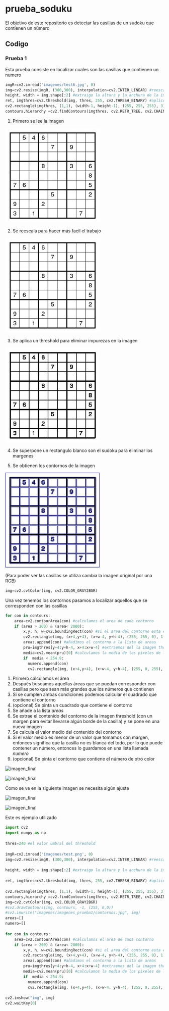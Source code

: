 # prueba_soduku
 El objetivo de este repositorio es detectar las casillas de un sudoku que contienen un número

## Codigo
### Prueba 1
Esta prueba consiste en localizar cuales son las casillas que contienen un numero

``` python
imgR=cv2.imread('imagenes/test6.jpg', 0)
img=cv2.resize(imgR, (300,300), interpolation=cv2.INTER_LINEAR) #reescalo la imagen a 300x300
height, width = img.shape[:2] #extraigo la altura y la anchura de la imagen
ret, imgthres=cv2.threshold(img, thres, 255, cv2.THRESH_BINARY) #aplico el threshold
cv2.rectangle(imgthres, (1,1), (width-1, height-1), (255, 255, 255), 3) # elimino el contorno que rodea a la imagen
contours,hierarchy =cv2.findContours(imgthres, cv2.RETR_TREE, cv2.CHAIN_APPROX_NONE) #extraigo los contornos de la imagen del sudoku
```

1. Primero se lee la imagen

![imagen](imagenes/test.png)

2. Se reescala para hacer más facil el trabajo

![imagen](imagenes/imagenes_prueba1/reescalado.jpg)

3. Se aplica un threshold para eliminar impurezas en la imagen

![imagen](imagenes/imagenes_prueba1/threshold.jpg)

4. Se superpone un rectangulo blanco son el sudoku para eliminar los margenes

5. Se obtienen los contornos de la imagen

![imagen](imagenes/imagenes_prueba1/contornos.jpg)

(Para poder ver las casillas se utiliza cambia la imagen original por una RGB)
```python
img=cv2.cvtColor(img, cv2.COLOR_GRAY2BGR)
```
Una vez tenemos los contornos pasamos a localizar aquellos que se corresponden con las casillas
``` python
for con in contours:
    area=cv2.contourArea(con) #calculamos el area de cada contorno
    if (area > 200) & (area< 2000):
        x,y, h, w=cv2.boundingRect(con) #si el area del contorno esta entre 200 y 2000 calculamos cual es rectangulo que contiene el contorno
        cv2.rectangle(img, (x+4,y+4), (x+w-4, y+h-4), (255, 255, 0), 1) #lo pintamos
        areas.append(con) #añadimos el contorno a la lista de areas
        pru=imgthres[y+4:y+h-4, x+4:x+w-4] #extraemos del la imagen threshold el contorno que contiene el area
        media=cv2.mean(pru)[0] #calculamos la media de los pixeles de la imagen
        if  media < 254.9:
          numero.append(con)
          cv2.rectangle(img, (x+4,y+4), (x+w-4, y+h-4), (255, 0, 255), 1)
```

1. Primero calculamos el área
2. Después buscamos aquellas áreas que se puedan corresponder con casillas pero que sean más grandes que los números que contienen
3. Si se cumplen ambas condiciones podemos calcular el cuadrado que contiene el contorno
4. (opcional) Se pinta un cuadrado que contiene el contorno
5. Se añade a la lista _areas_
6. Se extrae el contenido del contorno de la imagen threshold (con un margen para evitar llevarse algún borde de la casilla) y se pone en una nueva imagen
7. Se calcula el valor medio del contenido del contorno
8. Si el valor medio es menor de un valor que tomamos con margen, entonces significa que la casilla no es blanca del todo, por lo que puede contener un número, entonces lo guardamos en una lista llamada _numero_
9. (opcional) Se pinta el contorno que contiene el número de otro color

![imagen_final](imagenes/imagenes_prueba1/test.jpg)

![imagen_final](imagenes/imagenes_prueba1/test4.jpg)

Como se ve en la siguiente imagen se necesita algún ajuste

![imagen_final](imagenes/imagenes_prueba1/test5.jpg)

![imagen_final](imagenes/imagenes_prueba1/test6.jpg)

Este es ejemplo utilizado
``` python
import cv2
import numpy as np

thres=240 #el valor umbral del threshold

imgR=cv2.imread('imagenes/test.png', 0)
img=cv2.resize(imgR, (300,300), interpolation=cv2.INTER_LINEAR) #reescalo la imagen a 300x300

height, width = img.shape[:2] #extraigo la altura y la anchura de la imagen

ret, imgthres=cv2.threshold(img, thres, 255, cv2.THRESH_BINARY) #aplico el threshold

cv2.rectangle(imgthres, (1,1), (width-1, height-1), (255, 255, 255), 3) # elimino el contorno que rodea a la imagen
contours,hierarchy =cv2.findContours(imgthres, cv2.RETR_TREE, cv2.CHAIN_APPROX_NONE) #extraigo los contornos de la imagen del sudoku
img=cv2.cvtColor(img, cv2.COLOR_GRAY2BGR)
#cv2.drawContours(img, contours, -1, (255, 0,0))
#cv2.imwrite("imagenes/imagenes_prueba1/contornos.jpg", img)
areas=[]
numero=[]

for con in contours:
    area=cv2.contourArea(con) #calculamos el area de cada contorno
    if (area > 200) & (area< 2000):
        x,y, h, w=cv2.boundingRect(con) #si el area del contorno esta entre 200 y 2000 calculamos cual es rectangulo que contiene el contorno
        cv2.rectangle(img, (x+4,y+4), (x+w-4, y+h-4), (255, 255, 0), 1) #lo pintamos
        areas.append(con) #añadimos el contorno a la lista de areas
        pru=imgthres[y+4:y+h-4, x+4:x+w-4] #extraemos del la imagen threshold el contorno que contiene el area
        media=cv2.mean(pru)[0] #calculamos la media de los pixeles de la imagen
        if  media < 254.9:
          numero.append(con)
          cv2.rectangle(img, (x+4,y+4), (x+w-4, y+h-4), (255, 0, 255), 1)

cv2.imshow("img", img)
cv2.waitKey(0)
```